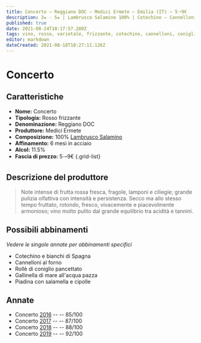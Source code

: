 ```yaml
---
title: Concerto – Reggiano DOC – Medici Ermete – Emilia (IT) – 5🠒9€
description: 3★ - 5★ | Lambrusco Salamino 100% | Cotechino – Cannelloni – Coniglio in pancetta – Gallinella all'acqua pazza – Piadina con salsiccia
published: true
date: 2021-08-24T10:17:57.280Z
tags: vino, rosso, varietale, frizzante, cotechino, cannelloni, coniglio in pancetta, gallinella all'acqua pazza, piadina con salsiccia, lambrusco salamino, 5🠒9€, 5 stelle
editor: markdown
dateCreated: 2021-08-18T10:27:11.126Z
---
```


# Concerto

## Caratteristiche
- **Nome:** Concerto 
- **Tipologia:** Rosso frizzante
- **Denominazione:** Reggiano DOC 
- **Produttore:** Medici Ermete 
- **Composizione:** 100% [Lambrusco Salamino](/vitigni/Italia/bacca-nera/lambrusco-salamino)
- **Affinamento:** 6 mesi in acciaio
- **Alcol:** 11.5%
- **Fascia di prezzo:** 5🠒9€
{.grid-list}

## Descrizione del produttore

> Note intense di frutta rossa fresca, fragole,
lamponi e ciliegie; grande pulizia olfattiva con intensità e
persistenza. Secco ma allo stesso tempo fruttato, rotondo, fresco,
vivacemente e piacevolmente armonioso; vino molto pulito
dal grande equilibrio tra acidità e tannini.

## Possibili abbinamenti
*Vedere le singole annate per abbinamenti specifici*

- Cotechino e bianchi di Spagna
- Cannelloni al forno
- Rollè di coniglio pancettato
- Gallinella di mare all'acqua pazza
- Piadina con salamella e cipolle 

## Annate
- Concerto [2016](/vini/Italia/Emilia/Medici-Ermete/Concerto/2016) -- <span class="star-3"></span> -- 85/100
- Concerto [2017](/vini/Italia/Emilia/Medici-Ermete/Concerto/2017) -- <span class="star-3"></span> -- 87/100
- Concerto [2018](/vini/Italia/Emilia/Medici-Ermete/Concerto/2018) -- <span class="star-3"></span> -- 88/100
- Concerto [2019](/vini/Italia/Emilia/Medici-Ermete/Concerto/2019) -- <span class="star-5"></span> -- 92/100


